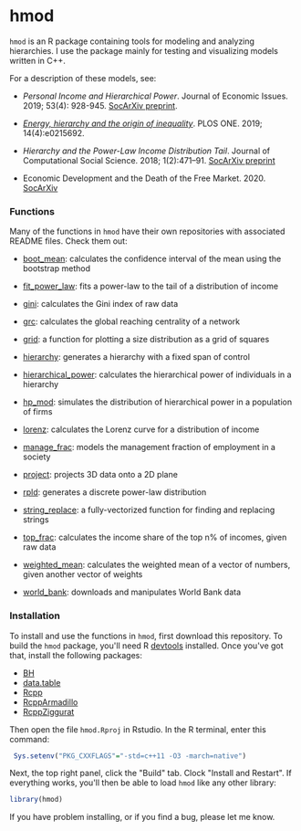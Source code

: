 # hmod

`hmod` is an R package containing tools for modeling and analyzing hierarchies.  I use the package mainly for testing and visualizing models written in C++. 

For a description of these models, see: 

*  *Personal Income and Hierarchical Power*. Journal of Economic Issues. 2019; 53(4): 928-945. [SocArXiv preprint](https://osf.io/preprints/socarxiv/pb475/).

* *[Energy, hierarchy and the origin of inequality](https://journals.plos.org/plosone/article?id=10.1371/journal.pone.0215692)*. PLOS ONE. 2019; 14(4):e0215692.

* *Hierarchy and the Power-Law Income Distribution Tail*. Journal of Computational Social Science. 2018; 1(2):471–91. [SocArXiv preprint](https://osf.io/u95dk/)

* Economic Development and the Death of the Free Market. 2020. [SocArXiv](https://doi.org/10.31235/osf.io/g86am)

### Functions

Many of the functions in `hmod` have their own repositories with associated README files. Check them out:

* [boot_mean](https://github.com/blairfix/boot_mean): calculates the confidence interval of the mean using the bootstrap method

* [fit_power_law](https://github.com/blairfix/fit_power_law): fits a power-law to the tail of a distribution of income

* [gini](https://github.com/blairfix/gini): calculates the Gini index of raw data

* [grc](https://github.com/blairfix/grc): calculates the global reaching centrality of a network

* [grid](https://github.com/blairfix/grid): a function for plotting a size distribution as a grid of squares

* [hierarchy](https://github.com/blairfix/hierarchy): generates a hierarchy with a fixed span of control

* [hierarchical_power](https://github.com/blairfix/hierarchical_power): calculates the hierarchical power of individuals in a hierarchy

* [hp_mod](https://github.com/blairfix/hp_mod): simulates the distribution of hierarchical power in a population of firms

* [lorenz](https://github.com/blairfix/lorenz): calculates the Lorenz curve for a distribution of income

* [manage_frac](https://github.com/blairfix/manage_frac): models the management fraction of employment in a society

* [project](https://github.com/blairfix/project): projects 3D data onto a 2D plane

* [rpld](https://github.com/blairfix/rpld): generates a discrete power-law distribution

* [string_replace](https://github.com/blairfix/string_replace): a fully-vectorized function for finding and replacing strings

* [top_frac](https://github.com/blairfix/top_frac): calculates the income share of the top n% of incomes, given raw data

* [weighted_mean](https://github.com/blairfix/weighted_mean): calculates the weighted mean of a vector of numbers, given another vector of weights

* [world_bank](https://github.com/blairfix/world_bank): downloads and manipulates World Bank data



### Installation

To install and use the functions in `hmod`, first download this repository. To build the `hmod` package, you'll need R [devtools](https://cran.r-project.org/web/packages/devtools/index.html) installed. Once you've got that, install the following packages:

* [BH](https://cran.r-project.org/web/packages/BH/index.html)
* [data.table](https://cran.r-project.org/web/packages/data.table/index.html)
* [Rcpp](https://cran.r-project.org/web/packages/Rcpp/index.html)
* [RcppArmadillo](https://cran.r-project.org/web/packages/RcppArmadillo/index.html)
* [RcppZiggurat](https://cran.r-project.org/web/packages/RcppZiggurat/index.html)


Then  open the file `hmod.Rproj` in Rstudio. In the R terminal, enter this command:

```R
 Sys.setenv("PKG_CXXFLAGS"="-std=c++11 -O3 -march=native")
```

Next, the top right panel, click the "Build" tab. Clock "Install and Restart". If everything works, you'll then be able to load `hmod` like any other library:

```R
library(hmod)
```

If you have problem installing, or if you find a bug, please let me know.





